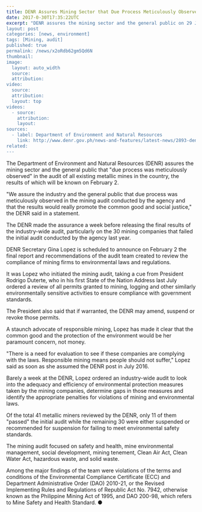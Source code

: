 ```yaml
---
title: DENR Assures Mining Sector that Due Process Meticulously Observed in Mining Audit
date: 2017-0-30T17:35:22UTC
excerpt: "DENR assures the mining sector and the general public on 29 January 2016 that \"due process was meticulously observed\" in the audit of all existing metallic mines in the country.
layout: post
categories: [news, environment]
tags: [Mining, audit]
published: true
permalink: /news/x2oRdb62gm5Qd6N
thumbnail:
image:
  layout: auto_width
  source: 
  attribution: 
video:
  source: 
  attribution: 
  layout: top
videos:
  - source: 
    attribution: 
    layout: 
sources:
  - label: Department of Environment and Natural Resources
    link: http://www.denr.gov.ph/news-and-features/latest-news/2893-denr-due-process-meticulously-observed-in-mining-sector-audit.html
related:
---
```


The Department of Environment and Natural Resources (DENR) assures the mining sector and the general public that "due process was meticulously observed" in the audit of all existing metallic mines in the country, the results of which will be known on February 2.

"We assure the industry and the general public that due process was meticulously observed in the mining audit conducted by the agency and that the results would really promote the common good and social justice," the DENR said in a statement.

The DENR made the assurance a week before releasing the final results of the industry-wide audit, particularly on the 30 mining companies that failed the initial audit conducted by the agency last year.

DENR Secretary Gina Lopez is scheduled to announce on February 2 the final report and recommendations of the audit team created to review the compliance of mining firms to environmental laws and regulations.

It was Lopez who initiated the mining audit, taking a cue from President Rodrigo Duterte, who in his first State of the Nation Address last July ordered a review of all permits granted to mining, logging and other similarly environmentally sensitive activities to ensure compliance with government standards.

The President also said that if warranted, the DENR may amend, suspend or revoke those permits.

A staunch advocate of responsible mining, Lopez has made it clear that the common good and the protection of the environment would be her paramount concern, not money.

"There is a need for evaluation to see if these companies are complying with the laws. Responsible mining means people should not suffer," Lopez said as soon as she assumed the DENR post in July 2016.

Barely a week at the DENR, Lopez ordered an industry-wide audit to look into the adequacy and efficiency of environmental protection measures taken by the mining companies, determine gaps in those measures and identify the appropriate penalties for violations of mining and environmental laws.

Of the total 41 metallic miners reviewed by the DENR, only 11 of them "passed" the initial audit while the remaining 30 were either suspended or recommended for suspension for failing to meet environmental safety standards.

The mining audit focused on safety and health, mine environmental management, social development, mining tenement, Clean Air Act, Clean Water Act, hazardous waste, and solid waste.

Among the major findings of the team were violations of the terms and conditions of the Environmental Compliance Certificate (ECC) and Department Administrative Order (DAO) 2010-21, or the Revised Implementing Rules and Regulations of Republic Act No. 7942, otherwise known as the Philippine Mining Act of 1995, and DAO 200-98, which refers to Mine Safety and Health Standard.
&#x25cf;

